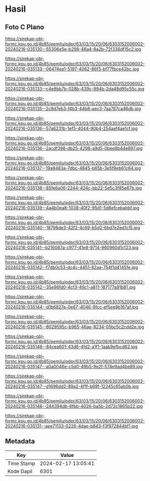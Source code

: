 # Hasil

## Foto C Plano

https://sirekap-obj-formc.kpu.go.id/4b85/pemilu/pdpr/63/03/15/20/06/6303152006002-20240216-035130--55306e5e-b298-46a4-8a2b-72f336df15c2.jpg

https://sirekap-obj-formc.kpu.go.id/4b85/pemilu/pdpr/63/03/15/20/06/6303152006002-20240216-035133--06474ee1-5197-4062-86f3-bf77fbce42bc.jpg

https://sirekap-obj-formc.kpu.go.id/4b85/pemilu/pdpr/63/03/15/20/06/6303152006002-20240216-035133--c4e8bb7b-028b-439c-994b-2da48d95c55c.jpg

https://sirekap-obj-formc.kpu.go.id/4b85/pemilu/pdpr/63/03/15/20/06/6303152006002-20240216-035135--2c8d7eb3-f4b3-44b8-aec3-7aa787ca46db.jpg

https://sirekap-obj-formc.kpu.go.id/4b85/pemilu/pdpr/63/03/15/20/06/6303152006002-20240216-035136--57a6231b-1ef5-4044-90b4-254aef4ae1cf.jpg

https://sirekap-obj-formc.kpu.go.id/4b85/pemilu/pdpr/63/03/15/20/06/6303152006002-20240216-035136--2acdf398-db25-4298-a9d5-0bee8b44e897.jpg

https://sirekap-obj-formc.kpu.go.id/4b85/pemilu/pdpr/63/03/15/20/06/6303152006002-20240216-035137--19a9483a-7dbc-4845-b65b-3e5f9eb61c64.jpg

https://sirekap-obj-formc.kpu.go.id/4b85/pemilu/pdpr/63/03/15/20/06/6303152006002-20240216-035138--85fe6a06-2244-424c-bb22-5e5c3f85e67b.jpg

https://sirekap-obj-formc.kpu.go.id/4b85/pemilu/pdpr/63/03/15/20/06/6303152006002-20240216-035139--4a4b0ea8-1038-40f2-95d1-5d8efcebabbf.jpg

https://sirekap-obj-formc.kpu.go.id/4b85/pemilu/pdpr/63/03/15/20/06/6303152006002-20240216-035140--18798de3-42f2-4c69-b5d2-6bd7e2ed1c15.jpg

https://sirekap-obj-formc.kpu.go.id/4b85/pemilu/pdpr/63/03/15/20/06/6303152006002-20240216-035141--b216087a-c977-41e8-9714-960960d1cf23.jpg

https://sirekap-obj-formc.kpu.go.id/4b85/pemilu/pdpr/63/03/15/20/06/6303152006002-20240216-035142--f7db0c53-dc4c-4451-82aa-754f1d4145fe.jpg

https://sirekap-obj-formc.kpu.go.id/4b85/pemilu/pdpr/63/03/15/20/06/6303152006002-20240216-035142--35e96fd0-4cf3-49c1-a811-187177a91b81.jpg

https://sirekap-obj-formc.kpu.go.id/4b85/pemilu/pdpr/63/03/15/20/06/6303152006002-20240216-035144--d1b6827e-0e67-4046-9fcc-ef5ee9b167af.jpg

https://sirekap-obj-formc.kpu.go.id/4b85/pemilu/pdpr/63/03/15/20/06/6303152006002-20240216-035145--6029595c-b965-46ae-9234-05bc5c2cdd2e.jpg

https://sirekap-obj-formc.kpu.go.id/4b85/pemilu/pdpr/63/03/15/20/06/6303152006002-20240216-035146--84cea601-43d6-4fd2-a1f1-1aab9efbcd62.jpg

https://sirekap-obj-formc.kpu.go.id/4b85/pemilu/pdpr/63/03/15/20/06/6303152006002-20240216-035147--a0a0046e-c5d0-49b5-9e2f-574e9ad4be89.jpg

https://sirekap-obj-formc.kpu.go.id/4b85/pemilu/pdpr/63/03/15/20/06/6303152006002-20240216-035147--d1696dd2-89a2-4f1f-b69f-12245c65ab0b.jpg

https://sirekap-obj-formc.kpu.go.id/4b85/pemilu/pdpr/63/03/15/20/06/6303152006002-20240216-035148--244394db-6fbb-4026-ba5b-2d72c1865b22.jpg

https://sirekap-obj-formc.kpu.go.id/4b85/pemilu/pdpr/63/03/15/20/06/6303152006002-20240216-035131--aee71133-0226-4dae-b843-f3f972844bf1.jpg


## Metadata

| Key        | Value               |
| ---------- | ------------------- |
| Time Stamp | 2024-02-17 13:05:41 |
| Kode Dapil | 6301                |




